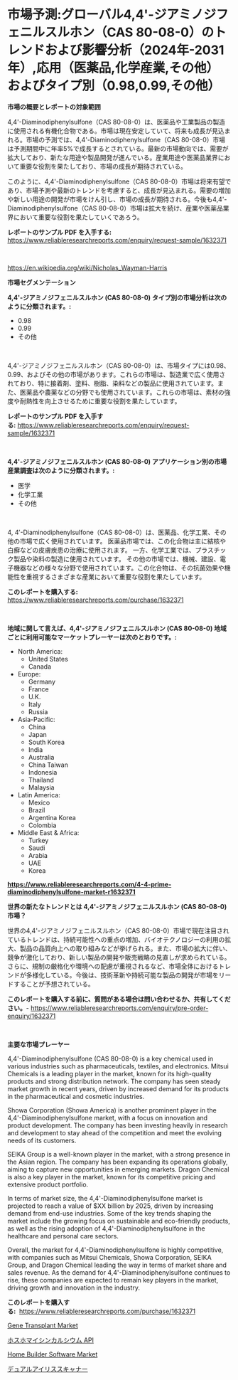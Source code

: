 <p><h1>市場予測:グローバル4,4'-ジアミノジフェニルスルホン（CAS 80-08-0）のトレンドおよび影響分析（2024年-2031年）,応用（医薬品,化学産業,その他）およびタイプ別（0.98,0.99,その他）</h1></p><p><strong>市場の概要とレポートの対象範囲</strong></p>
<p><p>4,4'-Diaminodiphenylsulfone（CAS 80-08-0）は、医薬品や工業製品の製造に使用される有機化合物である。市場は現在安定していて、将来も成長が見込まれる。市場の予測では、4,4'-Diaminodiphenylsulfone（CAS 80-08-0）市場は予測期間中に年率5%で成長するとされている。最新の市場動向では、需要が拡大しており、新たな用途や製品開発が進んでいる。産業用途や医薬品業界において重要な役割を果たしており、市場の成長が期待されている。</p><p>このように、4,4'-Diaminodiphenylsulfone（CAS 80-08-0）市場は将来有望であり、市場予測や最新のトレンドを考慮すると、成長が見込まれる。需要の増加や新しい用途の開発が市場をけん引し、市場の成長が期待される。今後も4,4'-Diaminodiphenylsulfone（CAS 80-08-0）市場は拡大を続け、産業や医薬品業界において重要な役割を果たしていくであろう。</p></p>
<p><strong>レポートのサンプル PDF を入手する:</strong> <a href="https://www.reliableresearchreports.com/enquiry/request-sample/1632371">https://www.reliableresearchreports.com/enquiry/request-sample/1632371</a></p>
<p>&nbsp;</p>
<p><a href="https://en.wikipedia.org/wiki/Nicholas_Wayman-Harris">https://en.wikipedia.org/wiki/Nicholas_Wayman-Harris</a></p>
<p><strong>市場セグメンテーション</strong></p>
<p><strong>4,4'-ジアミノジフェニルスルホン (CAS 80-08-0) タイプ別の市場分析は次のように分類されます。:</strong></p>
<p><ul><li>0.98</li><li>0.99</li><li>その他</li></ul></p>
<p>&nbsp;</p>
<p><p>4,4'-ジアミノジフェニルスルホン（CAS 80-08-0）は、市場タイプには0.98、0.99、およびその他の市場があります。これらの市場は、製造業で広く使用されており、特に接着剤、塗料、樹脂、染料などの製品に使用されています。また、医薬品や農薬などの分野でも使用されています。これらの市場は、素材の強度や耐熱性を向上させるために重要な役割を果たしています。</p></p>
<p><strong>レポートのサンプル PDF を入手する:</strong>&nbsp;<a href="https://www.reliableresearchreports.com/enquiry/request-sample/1632371">https://www.reliableresearchreports.com/enquiry/request-sample/1632371</a></p>
<p>&nbsp;</p>
<p><strong> 4,4'-ジアミノジフェニルスルホン (CAS 80-08-0) アプリケーション別の市場産業調査は次のように分類されます。:</strong></p>
<p><ul><li>医学</li><li>化学工業</li><li>その他</li></ul></p>
<p>&nbsp;</p>
<p><p>4, 4′-Diaminodiphenylsulfone（CAS 80-08-0）は、医薬品、化学工業、その他の市場で広く使用されています。 医薬品市場では、この化合物は主に結核や白癬などの皮膚疾患の治療に使用されます。 一方、化学工業では、プラスチック製品や染料の製造に使用されています。 その他の市場では、機械、建設、電子機器などの様々な分野で使用されています。この化合物は、その抗菌効果や機能性を重視するさまざまな産業において重要な役割を果たしています。</p></p>
<p><strong>このレポートを購入する:</strong>&nbsp; <a href="https://www.reliableresearchreports.com/purchase/1632371">https://www.reliableresearchreports.com/purchase/1632371</a></p>
<p>&nbsp;</p>
<p><strong>地域に関して言えば、4,4'-ジアミノジフェニルスルホン (CAS 80-08-0) 地域ごとに利用可能なマーケットプレーヤーは次のとおりです。:</strong></p>
<p><ul>
    <li>
        North America:
        <ul>
            <li>United States</li>
            <li>Canada</li>
        </ul>
    </li>
    <li>
        Europe:
        <ul>
            <li>Germany</li>
            <li>France</li>
            <li>U.K.</li>
            <li>Italy</li>
            <li>Russia</li>
        </ul>
    </li>
    <li>
        Asia-Pacific:
        <ul>
            <li>China</li>
            <li>Japan</li>
            <li>South Korea</li>
            <li>India</li>
            <li>Australia</li>
            <li>China Taiwan</li>
            <li>Indonesia</li>
            <li>Thailand</li>
            <li>Malaysia</li>
        </ul>
    </li>
    <li>
        Latin America:
        <ul>
            <li>Mexico</li>
            <li>Brazil</li>
            <li>Argentina Korea</li>
            <li>Colombia</li>
        </ul>
    </li>
    <li>
        Middle East & Africa:
        <ul>
            <li>Turkey</li>
            <li>Saudi</li>
            <li>Arabia</li>
            <li>UAE</li>
            <li>Korea</li>
        </ul>
    </li>
    </ul></p>
<p><strong><a href="https://www.reliableresearchreports.com/4-4-prime-diaminodiphenylsulfone-market-r1632371">https://www.reliableresearchreports.com/4-4-prime-diaminodiphenylsulfone-market-r1632371</a></strong>&nbsp;</p>
<p><strong>世界の新たなトレンドとは 4,4'-ジアミノジフェニルスルホン (CAS 80-08-0) 市場？</strong></p>
<p><p>世界の4,4'-ジアミノジフェニルスルホン（CAS 80-08-0）市場で現在注目されているトレンドは、持続可能性への重点の増加、バイオテクノロジーの利用の拡大、製品の品質向上への取り組みなどが挙げられる。また、市場の拡大に伴い、競争が激化しており、新しい製品の開発や販売戦略の見直しが求められている。さらに、規制の厳格化や環境への配慮が重視されるなど、市場全体におけるトレンドが多様化している。今後は、技術革新や持続可能な製品の開発が市場をリードすることが予想されている。</p></p>
<p><strong>このレポートを購入する前に、質問がある場合は問い合わせるか、共有してください。</strong>- <a href="https://www.reliableresearchreports.com/enquiry/pre-order-enquiry/1632371">https://www.reliableresearchreports.com/enquiry/pre-order-enquiry/1632371</a></p>
<p>&nbsp;</p>
<p><strong>主要な市場プレーヤー</strong></p>
<p><p>4,4'-Diaminodiphenylsulfone (CAS 80-08-0) is a key chemical used in various industries such as pharmaceuticals, textiles, and electronics. Mitsui Chemicals is a leading player in the market, known for its high-quality products and strong distribution network. The company has seen steady market growth in recent years, driven by increased demand for its products in the pharmaceutical and cosmetic industries.</p><p>Showa Corporation (Showa America) is another prominent player in the 4,4'-Diaminodiphenylsulfone market, with a focus on innovation and product development. The company has been investing heavily in research and development to stay ahead of the competition and meet the evolving needs of its customers.</p><p>SEIKA Group is a well-known player in the market, with a strong presence in the Asian region. The company has been expanding its operations globally, aiming to capture new opportunities in emerging markets. Dragon Chemical is also a key player in the market, known for its competitive pricing and extensive product portfolio.</p><p>In terms of market size, the 4,4'-Diaminodiphenylsulfone market is projected to reach a value of $XX billion by 2025, driven by increasing demand from end-use industries. Some of the key trends shaping the market include the growing focus on sustainable and eco-friendly products, as well as the rising adoption of 4,4'-Diaminodiphenylsulfone in the healthcare and personal care sectors.</p><p>Overall, the market for 4,4'-Diaminodiphenylsulfone is highly competitive, with companies such as Mitsui Chemicals, Showa Corporation, SEIKA Group, and Dragon Chemical leading the way in terms of market share and sales revenue. As the demand for 4,4'-Diaminodiphenylsulfone continues to rise, these companies are expected to remain key players in the market, driving growth and innovation in the industry.</p></p>
<p><strong>このレポートを購入する:</strong>&nbsp;&nbsp;<a href="https://www.reliableresearchreports.com/purchase/1632371">https://www.reliableresearchreports.com/purchase/1632371</a></p>
<p><p><a href="https://github.com/crlaem461/Market-Research-Report-List-1/blob/main/gene-transplant-market.md">Gene Transplant Market</a></p><p><a href="https://github.com/zjkmgcs938405/Market-Research-Report-List-3/blob/main/8782938179000.md">ホスホマイシンカルシウム API</a></p><p><a href="https://github.com/refatkhan11277/Market-Research-Report-List-1/blob/main/home-builder-software-market.md">Home Builder Software Market</a></p><p><a href="https://github.com/roulaayoub-saad/Market-Research-Report-List-2/blob/main/5219011179001.md">デュアルアイリススキャナー</a></p></p>